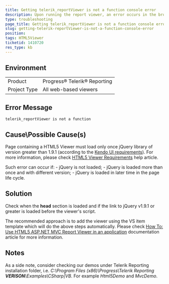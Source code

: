 ```yaml
---
title: Getting telerik_reportViewer is not a function console error
description: Upon running the report viewer, an error occurs in the browser console.
type: troubleshooting
page_title: Getting telerik_reportViewer is not a function console error
slug: getting-telerik-reportViewer-is-not-a-function-console-error
position: 
tags: HTML5Viewer
ticketid: 1410720
res_type: kb
---
```


## Environment
<table>
    <tbody>
	    <tr>
	    	<td>Product</td>
	    	<td>Progress® Telerik® Reporting</td>
	    </tr>
	    <tr>
	    	<td>Project Type</td>
	    	<td>All web-based viewers</td>
	    </tr>
    </tbody>
</table>


## Error Message
```
telerik_reportViewer is not a function
```

## Cause\Possible Cause(s)
Page containing a HTML5 Viewer must load only once jQuery library of version greater than 1.9.1 (according to the [Kendo UI requirements](http://docs.kendoui.com/getting-started/javascript-dependencies#jquery-version)). For more information, please check [HTML5 Viewer Requirements](../html5-report-viewer-system-requirements) help article.

Such error can occur if:
	- jQuery is not loaded;
	- jQuery is loaded more than once and with different version;
	- jQuery is loaded in later time in the page life cycle.

## Solution
Check when the **head** section is loaded and if the link to jQuery v1.9.1 or greater is loaded before the viewer's script. 

The recommended approach is to add the viewer using the VS item template which will do the above steps automatically. Please check [How To: Use HTML5 ASP.NET MVC Report Viewer in an application](../mvc-report-viewer-extension-embedding) documentation article for more information.


## Notes
As a side note, consider checking our demos under Telerik Reporting installation folder, i.e. *C:\Program Files (x86)\Progress\Telerik Reporting **VERISON**\Examples\CSharp|VB*. For example *Html5Demo* and *MvcDemo*.
